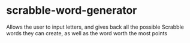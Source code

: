 # scrabble-word-generator
Allows the user to input letters, and gives back all the possible Scrabble words they can create, as well as the word worth the most points
